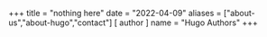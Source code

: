 +++
title = "nothing here"
date = "2022-04-09"
aliases = ["about-us","about-hugo","contact"]
[ author ]
  name = "Hugo Authors"
+++

